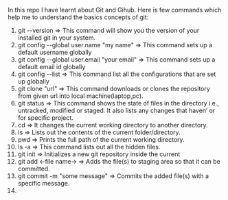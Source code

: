 In this repo I have learnt about Git and Gihub.
Here is few commands which help me to understand the basics concepts of git:

1. git --version => This command will show you the version of your installed git in your system.
2. git config --global user.name "my name" => This command sets up a default username globally
3. git config --global user.email "your email" => This command sets up a default email id globally
4. git config --list => This command list all the configurations that are set up globally
5. git clone "url" => This command downloads or clones the repository from given url into local machine(laptop,pc).
6. git status => This command shows the state of files in the directory i.e., untracked, modified or staged. It also lists any changes that haven’ or for specific project.
7. cd => It changes the current working directory to another directory.
8. ls => Lists out the contents of the current folder/directory.
9. pwd => Prints the full path of the current working directory.
10. ls -a => This command lists out all the hidden files.
11. git init => Initializes a new git repository inside the current
12. git add <-file name-> => Adds the file(s) to staging area so that it can be committed.
13. git commit -m "some message" => Commits the added file(s) with a specific message.
14.
